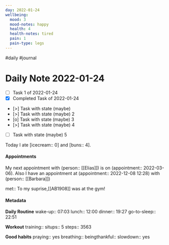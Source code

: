 ```yaml
---
day: 2022-01-24
wellbeing:
  mood: 3
  mood-notes: happy
  health: 4
  health-notes: tired
  pain: 1
  pain-type: legs
---
```

#daily #journal

# Daily Note 2022-01-24

- [ ] Task 1 of 2022-01-24
- [x] Completed Task of 2022-01-24
- [>] Task with state (maybe)
- [>] Task with state (maybe) 2
- [o] Task with state (maybe) 3
- [>] Task with state (maybe) 4
- [ ] Task with state (maybe) 5

Today I ate [icecream:: 0] and [buns:: 4].

#### Appointments
My next appointment with (person:: [[Elias]]) is on (appointment:: 2022-03-06).
Also I have an appointment at (appointment:: 2022-12-08 12:28) with (person:: [[Barbara]])


met:: To my suprise,[[AB1908]] was at the gym!

#### Metadata

**Daily Routine**
wake-up:: 07:03
lunch:: 12:00
dinner:: 19:27
go-to-sleep:: 22:51

**Workout**
training:: 
situps:: 5
steps:: 3563

**Good habits**
praying:: yes
breathing:: 
beingthankful:: 
slowdown:: yes
